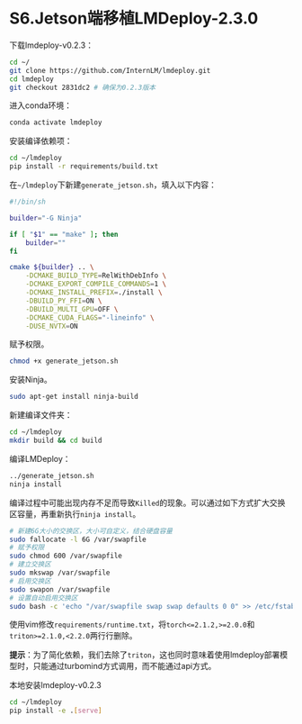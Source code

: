 # S6.Jetson端移植LMDeploy-2.3.0

下载lmdeploy-v0.2.3：

```sh
cd ~/
git clone https://github.com/InternLM/lmdeploy.git
cd lmdeploy 
git checkout 2831dc2 # 确保为0.2.3版本
```

进入conda环境：

```sh
conda activate lmdeploy
```

安装编译依赖项：

```sh
cd ~/lmdeploy
pip install -r requirements/build.txt
```

在`~/lmdeploy`下新建`generate_jetson.sh`，填入以下内容：

```sh
#!/bin/sh

builder="-G Ninja"

if [ "$1" == "make" ]; then
    builder=""
fi

cmake ${builder} .. \
    -DCMAKE_BUILD_TYPE=RelWithDebInfo \
    -DCMAKE_EXPORT_COMPILE_COMMANDS=1 \
    -DCMAKE_INSTALL_PREFIX=./install \
    -DBUILD_PY_FFI=ON \
    -DBUILD_MULTI_GPU=OFF \
    -DCMAKE_CUDA_FLAGS="-lineinfo" \
    -DUSE_NVTX=ON

```

赋予权限。

```sh
chmod +x generate_jetson.sh
```

安装Ninja。

```sh
sudo apt-get install ninja-build
```

新建编译文件夹：

```sh
cd ~/lmdeploy
mkdir build && cd build
```

编译LMDeploy：

```sh
../generate_jetson.sh
ninja install
```

编译过程中可能出现内存不足而导致`Killed`的现象。可以通过如下方式扩大交换区容量，再重新执行`ninja install`。

```sh
# 新建6G大小的交换区，大小可自定义，结合硬盘容量
sudo fallocate -l 6G /var/swapfile
# 赋予权限
sudo chmod 600 /var/swapfile
# 建立交换区
sudo mkswap /var/swapfile
# 启用交换区
sudo swapon /var/swapfile
# 设置自动启用交换区
sudo bash -c 'echo "/var/swapfile swap swap defaults 0 0" >> /etc/fstab'
```

使用vim修改`requirements/runtime.txt`，将`torch<=2.1.2,>=2.0.0`和`triton>=2.1.0,<2.2.0`两行行删除。

**提示**：为了简化依赖，我们去除了`triton`，这也同时意味着使用lmdeploy部署模型时，只能通过turbomind方式调用，而不能通过api方式。

本地安装lmdeploy-v0.2.3

```sh
cd ~/lmdeploy
pip install -e .[serve]
```